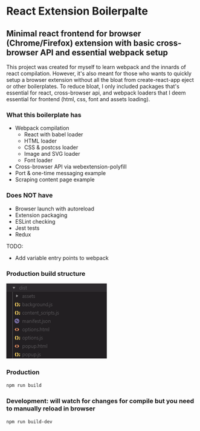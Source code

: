 # React Extension Boilerpalte

## Minimal react frontend for browser (Chrome/Firefox) extension with basic cross-browser API and essential webpack setup

This project was created for myself to learn webpack and the innards of react compilation.
However, it's also meant for those who wants to quickly setup a browser extension without all the bloat from create-react-app eject or other boilerplates.
To reduce bloat, I only included packages that's essential for react, cross-browser api, and webpack loaders that I deem essential for frontend (html, css, font and assets loading).

### What this boilerplate has

- Webpack compilation
  - React with babel loader
  - HTML loader
  - CSS & postcss loader
  - Image and SVG loader
  - Font loader
- Cross-browser API via webextension-polyfill
- Port & one-time messaging example
- Scraping content page example

### Does **NOT** have

- Browser launch with autoreload
- Extension packaging
- ESLint checking
- Jest tests
- Redux

TODO:

- Add variable entry points to webpack

### Production build structure

![Image of production build](src/assets/img/dist.png)

### Production

```bash
npm run build
```

### Development: will watch for changes for compile but you need to manually reload in browser

```bash
npm run build-dev
```
